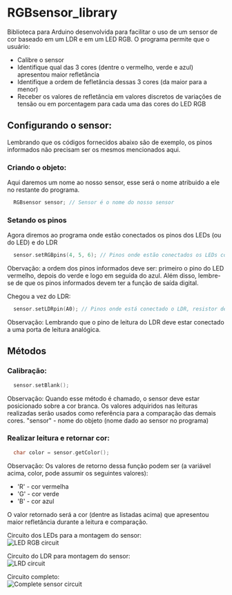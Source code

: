 # RGBsensor_library

Biblioteca para Arduino desenvolvida para facilitar o uso de um sensor de cor baseado em um LDR e em um LED RGB. O programa permite que o usuário:
<ul>
  <li>Calibre o sensor</li>
  <li>Identifique qual das 3 cores (dentre o vermelho, verde e azul) apresentou maior refletância</li>
  <li>Identifique a ordem de fefletância dessas 3 cores (da maior para a menor)</li>
  <li>Receber os valores de refletância em valores discretos de variações de tensão ou em porcentagem para cada uma das cores do LED RGB</>
</ul>

## Configurando o sensor:
  Lembrando que os códigos fornecidos abaixo são de exemplo, os pinos informados não precisam ser os mesmos mencionados aqui.
### Criando o objeto:
  Aqui daremos um nome ao nosso sensor, esse será o nome atribuido a ele no restante do programa.
  ```cpp
    RGBsensor sensor; // Sensor é o nome do nosso sensor
  ```
### Setando os pinos
  Agora diremos ao programa onde estão conectados os pinos dos LEDs (ou do LED) e do LDR
  ```cpp
    sensor.setRGBpins(4, 5, 6); // Pinos onde estão conectados os LEDs coloridos, respectivamente vermelho, verde e azul
  ```
  Obervação: a ordem dos pinos informados deve ser: primeiro o pino do LED vermelho, depois do verde e logo em seguida do azul. Além disso, lembre-se de que os pinos informados devem ter a função de saída digital.
  
  Chegou a vez do LDR:
  
  ```cpp
    sensor.setLDRpin(A0); // Pinos onde está conectado o LDR, resistor dependente de luz
  ```
  Observação: Lembrando que o pino de leitura do LDR deve estar conectado a uma porta de leitura analógica.

## Métodos
 ### Calibração:
  ```cpp
    sensor.setBlank();
  ```
  Observação: Quando esse método é chamado, o sensor deve estar posicionado sobre a cor branca. Os valores adquiridos nas leituras realizadas serão usados como referência para a comparação das demais cores.
  "sensor" - nome do objeto (nome dado ao sensor no programa)
  
  ### Realizar leitura e retornar cor:
  ```cpp
    char color = sensor.getColor();
  ```
  Observação: Os valores de retorno dessa função podem ser (a variável acima, color, pode assumir os seguintes valores):
  <ul>
    <li>'R' - cor vermelha</li>
    <li>'G' - cor verde</li>
    <li>'B' - cor azul</li>
  </ul>
  O valor retornado será a cor (dentre as listadas acima) que apresentou maior refletância durante a leitura e comparação.

Circuito dos LEDs para a montagem do sensor:
<br>
<centered>
<img src="https://lh3.googleusercontent.com/pw/AM-JKLX6JTpDHBP50dBqnG3bwnBzCkpaOF5wh4Fc9OgkYYe0CTNVMIpVxwUcUVzozkrkBF8ycurTQ2PYptZy5M6mjgJZi2IMfWKmt_VVAEeanrl9aEFmdDf4HogreXLsuzyqFEEEBVEHVj7i2zUQJyHUIlI=w523-h479-no?authuser=0" alt="LED RGB circuit">
</centered>

Circuito do LDR para montagem do sensor:
<br>
<centered>
<img src="https://lh3.googleusercontent.com/pw/AM-JKLVooRc7L8dB-TpldFEa9NZW3qI8LndtBVRrxjRPF1sbqRHDUFajTqYL70ggdA9lcXr9AL6yvvAdMhLznOt9NNCJVk-8OQvFuIDkToBRSDWkpjIf7yZDGHMFhxj4lHYPR-bTEU_-e_D2nyoZTQWTCb8=w423-h417-no?authuser=0" alt="LRD circuit">
</centered>

Circuito completo:
<br>
<img src="https://lh3.googleusercontent.com/pw/AM-JKLU1B5X4Q9HlVQC1_h1vLYk-IrvgI0Za2PTlnOYTnM2Vr9TckHkaDhV_UsR4X0CoW3ir-sgSIkWJjpsWpVS_ipN0YdrWzbG9MQnjNvu0QCdvt6qszhmzb1b80uQOiTBWq8sPBekfPtbdw8xpUot_xWFS=w745-h529-no?authuser=0" alt="Complete sensor circuit">
